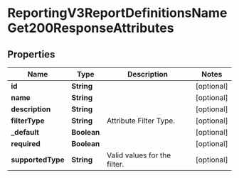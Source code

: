 
# ReportingV3ReportDefinitionsNameGet200ResponseAttributes

## Properties
Name | Type | Description | Notes
------------ | ------------- | ------------- | -------------
**id** | **String** |  |  [optional]
**name** | **String** |  |  [optional]
**description** | **String** |  |  [optional]
**filterType** | **String** | Attribute Filter Type. |  [optional]
**_default** | **Boolean** |  |  [optional]
**required** | **Boolean** |  |  [optional]
**supportedType** | **String** | Valid values for the filter. |  [optional]



